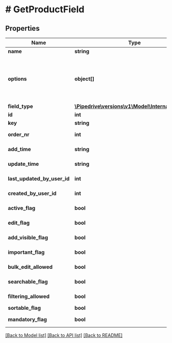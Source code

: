 # # GetProductField

## Properties

Name | Type | Description | Notes
------------ | ------------- | ------------- | -------------
**name** | **string** | The name of the field |
**options** | **object[]** | When &#x60;field_type&#x60; is either &#x60;set&#x60; or &#x60;enum&#x60;, possible options must be supplied as a JSON-encoded sequential array, for example:&lt;/br&gt;&#x60;[{\&quot;label\&quot;:\&quot;red\&quot;}, {\&quot;label\&quot;:\&quot;blue\&quot;}, {\&quot;label\&quot;:\&quot;lilac\&quot;}]&#x60; | [optional]
**field_type** | [**\Pipedrive\versions\v1\Model\InternalFieldType**](InternalFieldType.md) |  |
**id** | **int** | The ID of the product field | [optional]
**key** | **string** | The key of the product field | [optional]
**order_nr** | **int** | The position (index) of the product field in the detail view | [optional]
**add_time** | **string** | The product field creation time. Format: YYYY-MM-DD HH:MM:SS | [optional]
**update_time** | **string** | The product field last update time. Format: YYYY-MM-DD HH:MM:SS | [optional]
**last_updated_by_user_id** | **int** | The ID of the last user to update the product field | [optional]
**created_by_user_id** | **int** | The ID of the user who created the product field | [optional]
**active_flag** | **bool** | Whether or not the product field is currently active | [optional]
**edit_flag** | **bool** | Whether or not the product field name and metadata is editable | [optional]
**add_visible_flag** | **bool** | Whether or not the product field is visible in the Add Product Modal | [optional]
**important_flag** | **bool** | Whether or not the product field is marked as important | [optional]
**bulk_edit_allowed** | **bool** | Whether or not the product field data can be edited | [optional]
**searchable_flag** | **bool** | Whether or not the product field is searchable | [optional]
**filtering_allowed** | **bool** | Whether or not the product field value can be used when filtering searches | [optional]
**sortable_flag** | **bool** | Whether or not the product field is sortable | [optional]
**mandatory_flag** | **bool** | Whether or not the product field is mandatory when creating products | [optional]

[[Back to Model list]](../../README.md#models) [[Back to API list]](../../README.md#endpoints) [[Back to README]](../../README.md)

